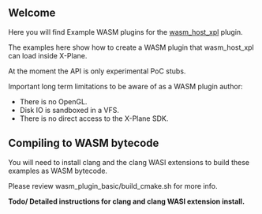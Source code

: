 ## Welcome

Here you will find Example WASM plugins for the [wasm_host_xpl](http://github.com/benrussell/wasm_host_xpl/) plugin.


The examples here show how to create a WASM plugin that wasm_host_xpl can load inside X-Plane.


At the moment the API is only experimental PoC stubs.

Important long term limitations to be aware of as a WASM plugin author:
- There is no OpenGL.
- Disk IO is sandboxed in a VFS.
- There is no direct access to the X-Plane SDK.


## Compiling to WASM bytecode

You will need to install clang and the clang WASI extensions to build these examples as WASM bytecode.


Please review wasm_plugin_basic/build_cmake.sh for more info.



__Todo/ Detailed instructions for clang and clang WASI extension install.__

